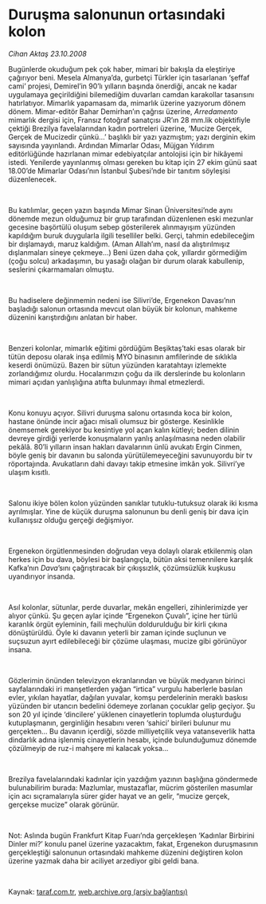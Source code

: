 # Duruşma salonunun ortasındaki kolon

*Cihan Aktaş 23.10.2008*

<div class="taraf_structure_2col_1zq">
<div class="margen_n">



 <p></p><p>Bugünlerde okuduğum pek çok haber, mimari bir bakışla da eleştiriye çağırıyor beni. Mesela Almanya’da, gurbetçi Türkler için tasarlanan ‘şeffaf cami’ projesi, Demirel’in 90’lı yılların başında önerdiği, ancak ne kadar uygulamaya geçirildiğini bilemediğim duvarları camdan karakollar tasarısını hatırlatıyor. Mimarlık yapamasam da, mimarlık üzerine yazıyorum dönem dönem. Mimar-editör Bahar Demirhan’ın çağrısı üzerine, <i>Arredamento</i> mimarlık dergisi için, Fransız fotoğraf sanatçısı JR’ın 28 mm.lik objektifiyle çektiği Brezilya favelalarından kadın portreleri üzerine, ‘Mucize Gerçek, Gerçek de Mucizedir çünkü...’ başlıklı bir yazı yazmıştım; yazı derginin ekim sayısında yayınlandı. Ardından Mimarlar Odası, Müjgan Yıldırım editörlüğünde hazırlanan mimar edebiyatçılar antolojisi için bir hikâyemi istedi. Yenilerde yayınlanmış olması gereken bu kitap için 27 ekim günü saat 18.00’de Mimarlar Odası’nın İstanbul Şubesi’nde bir tanıtım söyleşisi düzenlenecek. </p><br/>
<p>Bu katılımlar, geçen yazın başında Mimar Sinan Üniversitesi’nde aynı dönemde mezun olduğumuz bir grup tarafından düzenlenen eski mezunlar gecesine başörtülü oluşum sebep gösterilerek alınmayışım yüzünden kapıldığım buruk duygularla ilgili teselliler belki. Gerçi, tahmin edebileceğim bir dışlamaydı, maruz kaldığım. (Aman Allah’ım, nasıl da alıştırılmışız dışlanmaları sineye çekmeye...) Beni üzen daha çok, yıllardır görmediğim (çoğu solcu) arkadaşımın, bu yasağı olağan bir durum olarak kabullenip, seslerini çıkarmamaları olmuştu.</p><br/>
<p>Bu hadiselere değinmemin nedeni ise Silivri’de, Ergenekon Davası’nın başladığı salonun ortasında mevcut olan büyük bir kolonun, mahkeme düzenini karıştırdığını anlatan bir haber. </p><br/>
<p>Benzeri kolonlar, mimarlık eğitimi gördüğüm Beşiktaş’taki esas olarak bir tütün deposu olarak inşa edilmiş MYO binasının amfilerinde de sıklıkla keserdi önümüzü. Bazen bir sütun yüzünden karatahtayı izlemekte zorlandığımız olurdu. Hocalarımızın çoğu da ilk derslerinde bu kolonların mimari açıdan yanlışlığına atıfta bulunmayı ihmal etmezlerdi. </p><br/>
<p>Konu konuyu açıyor. Silivri duruşma salonu ortasında koca bir kolon, hastane önünde incir ağacı misali olumsuz bir gösterge. Kesinlikle önemsemek gerekiyor bu kesintiye yol açan kalın kütleyi; beden dilinin devreye girdiği yerlerde konuşmaların yanlış anlaşılmasına neden olabilir pekâlâ. 80’li yılların insan hakları davalarının ünlü avukatı Ergin Cinmen, böyle geniş bir davanın bu salonda yürütülemeyeceğini savunuyordu bir tv röportajında. Avukatların dahi davayı takip etmesine imkân yok. Silivri’ye ulaşım kısıtlı. </p><br/>
<p>Salonu ikiye bölen kolon yüzünden sanıklar tutuklu-tutuksuz olarak iki kısma ayrılmışlar. Yine de küçük duruşma salonunun bu denli geniş bir dava için kullanışsız olduğu gerçeği değişmiyor. </p><br/>
<p>Ergenekon örgütlenmesinden doğrudan veya dolaylı olarak etkilenmiş olan herkes için bu dava, böylesi bir başlangıçla, bütün aksi temennilere karşılık Kafka’nın <i>Dava</i>’sını çağrıştıracak bir çıkışsızlık, çözümsüzlük kuşkusu uyandırıyor insanda. </p><br/>
<p>Asıl kolonlar, sütunlar, perde duvarlar, mekân engelleri, zihinlerimizde yer alıyor çünkü. Şu geçen aylar içinde “Ergenekon Çuvalı”, içine her türlü karanlık örgüt eyleminin, faili meçhulün doldurulduğu bir kirli çıkına dönüştürüldü. Öyle ki davanın yeterli bir zaman içinde suçlunun ve suçsuzun ayırt edilebileceği bir çözüme ulaşması, mucize gibi görünüyor insana. </p><br/>
<p>Gözlerimin önünden televizyon ekranlarından ve büyük medyanın birinci sayfalarındaki iri manşetlerden yağan “irtica” vurgulu haberlerle basılan evler, yıkılan hayatlar, dağılan yuvalar, komşu perdelerinin meraklı baskısı yüzünden bir utancın bedelini ödemeye zorlanan çocuklar gelip geçiyor. Şu son 20 yıl içinde ‘dincilere’ yüklenen cinayetlerin toplumda oluşturduğu kutuplaşmanın, gerginliğin hesabını veren ‘sahici’ birileri bulunur mu gerçekten... Bu davanın içerdiği, sözde milliyetçilik veya vatanseverlik hatta dindarlık adına işlenmiş cinayetlerin hesabı, içinde bulunduğumuz dönemde çözülmeyip de ruz-i mahşere mi kalacak yoksa... </p><br/>
<p>Brezilya favelalarındaki kadınlar için yazdığım yazının başlığına göndermede bulunabilirim burada: Mazlumlar, mustazaflar, mücrim gösterilen masumlar için acı sıçramalarıyla sürer gider hayat ve an gelir, “mucize gerçek, gerçekse mucize” olarak görünür. </p><b><br/>
</b><p>Not: Aslında bugün Frankfurt Kitap Fuarı’nda gerçekleşen ‘Kadınlar Birbirini Dinler mi?’ konulu panel üzerine yazacaktım, fakat, Ergenekon duruşmasının gerçekleştiği salonunun ortasındaki mahkeme düzenini değiştiren kolon üzerine yazmak daha bir aciliyet arzediyor gibi geldi bana.</p>

<br/>


<div id="taraf_not">
</div>

</div>


</div>

Kaynak: [taraf.com.tr](http://www.taraf.com.tr:80/makale/2366.htm), [web.archive.org (arşiv bağlantısı)](http://web.archive.org/web/20081219011921/http://www.taraf.com.tr:80/makale/2366.htm)
